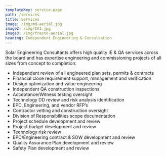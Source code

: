 ```yaml
---
templateKey: service-page
path: /services
title: Services
image: /img/md-aerial.jpg
image2: /img/IA1.jpg
image3: /img/fresno-aerial.jpg
heading: Independent Engineering & Consultation
---
```


Solar Engineering Consultants offers high quality IE & QA services across the board and has expertise
engineering and commissioning projects of all sizes from concept to completion:

* Independent review of all engineered plan sets, permits & contracts
* Financial close requirement support, management and verification
* Design optimization and value engineering
* Independent QA construction inspections
* Acceptance/Witness testing oversight
* Technology DD review and risk analysis identification
* EPC, Engineering, and vendor RFP’s
* Contractor vetting and construction oversight
* Division of Responsibilities scope documentation
* Project schedule development and review
* Project budget development and review
* Technology risk review
* EPC/Engineering contract & SOW development and review
* Quality Assurance Plan development and review
* Safety Plan development and review
